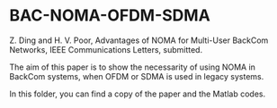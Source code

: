 # BAC-NOMA-OFDM-SDMA
Z. Ding and H. V. Poor, Advantages of NOMA for Multi-User BackCom Networks, IEEE Communications Letters, submitted.

The aim of this paper is to show the necessarity of using NOMA in BackCom systems, when OFDM or SDMA is used in legacy systems. 

In this folder, you can find a copy of the paper and the Matlab codes. 
